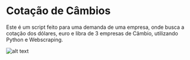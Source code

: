 # Cotação de Câmbios

Este é um script feito para uma demanda de uma empresa, onde busca a cotação dos dólares, euro e libra de 3 empresas de Câmbio, utilizando Python e Webscraping.

![alt text](https://i.imgur.com/cu7Qgkg.png "Cotator")

